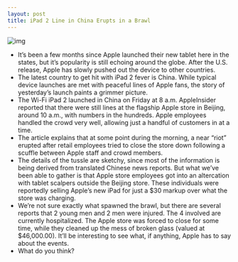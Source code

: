 ```yaml
---
layout: post
title: iPad 2 Line in China Erupts in a Brawl
---
```

![img](http://media.idownloadblog.com/wp-content/uploads/2011/05/bejing-ipad-launch-e1304796357261.png)
* It’s been a few months since Apple launched their new tablet here in the states, but it’s popularity is still echoing around the globe. After the U.S. release, Apple has slowly pushed out the device to other countries.
* The latest country to get hit with iPad 2 fever is China. While typical device launches are met with peaceful lines of Apple fans, the story of yesterday’s launch paints a grimmer picture.
* The Wi-Fi iPad 2 launched in China on Friday at 8 a.m. AppleInsider reported that there were still lines at the flagship Apple store in Beijing, around 10 a.m., with numbers in the hundreds. Apple employees handled the crowd very well, allowing just a handful of customers in at a time.
* The article explains that at some point during the morning, a near “riot” erupted after retail employees tried to close the store down following a scuffle between Apple staff and crowd members.
* The details of the tussle are sketchy, since most of the information is being derived from translated Chinese news reports. But what we’ve been able to gather is that Apple store employees got into an altercation with tablet scalpers outside the Beijing store. These individuals were reportedly selling Apple’s new iPad for just a $30 markup over what the store was charging.
* We’re not sure exactly what spawned the brawl, but there are several reports that 2 young men and 2 men were injured. The 4 involved are currently hospitalized. The Apple store was forced to close for some time, while they cleaned up the mess of broken glass (valued at $46,000.00). It’ll be interesting to see what, if anything, Apple has to say about the events.
* What do you think?

